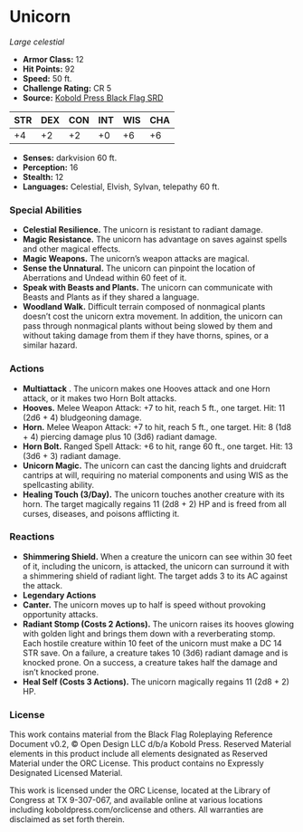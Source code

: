 # Unicorn

*Large celestial*

- **Armor Class:** 12
- **Hit Points:** 92
- **Speed:** 50 ft.
- **Challenge Rating:** CR 5
- **Source:** [Kobold Press Black Flag SRD](https://koboldpress.com/black-flag-roleplaying/)

| STR | DEX | CON | INT | WIS | CHA |
| --- | --- | --- | --- | --- | --- |
| +4 | +2 | +2 | +0 | +6 | +6 |

- **Senses:** darkvision 60 ft.
- **Perception:** 16
- **Stealth:** 12
- **Languages:** Celestial, Elvish, Sylvan, telepathy 60 ft.

### Special Abilities

- **Celestial Resilience.** The unicorn is resistant to radiant damage.
- **Magic Resistance.** The unicorn has advantage on saves against spells and other magical effects.
- **Magic Weapons.** The unicorn’s weapon attacks are magical.
- **Sense the Unnatural.** The unicorn can pinpoint the location of Aberrations and Undead within 60 feet of it.
- **Speak with Beasts and Plants.** The unicorn can communicate with Beasts and Plants as if they shared a language.
- **Woodland Walk.** Difficult terrain composed of nonmagical plants doesn’t cost the unicorn extra movement. In addition, the unicorn can pass through nonmagical plants without being slowed by them and without taking damage from them if they have thorns, spines, or a similar hazard.

### Actions

- **Multiattack** . The unicorn makes one Hooves attack and one Horn attack, or it makes two Horn Bolt attacks.
- **Hooves.** Melee Weapon Attack: +7 to hit, reach 5 ft., one target. Hit: 11 (2d6 + 4) bludgeoning damage.
- **Horn.** Melee Weapon Attack: +7 to hit, reach 5 ft., one target. Hit: 8 (1d8 + 4) piercing damage plus 10 (3d6) radiant damage.
- **Horn Bolt.** Ranged Spell Attack: +6 to hit, range 60 ft., one target. Hit: 13 (3d6 + 3) radiant damage.
- **Unicorn Magic.** The unicorn can cast the dancing lights and druidcraft cantrips at will, requiring no material components and using WIS as the spellcasting ability.
- **Healing Touch (3/Day).** The unicorn touches another creature with its horn. The target magically regains 11 (2d8 + 2) HP and is freed from all curses, diseases, and poisons afflicting it.

### Reactions

- **Shimmering Shield.** When a creature the unicorn can see within 30 feet of it, including the unicorn, is attacked, the unicorn can surround it with a shimmering shield of radiant light. The target adds 3 to its AC against the attack.
- **Legendary Actions** 
- **Canter.** The unicorn moves up to half is speed without provoking opportunity attacks.
- **Radiant Stomp (Costs 2 Actions).** The unicorn raises its hooves glowing with golden light and brings them down with a reverberating stomp. Each hostile creature within 10 feet of the unicorn must make a DC 14 STR save. On a failure, a creature takes 10 (3d6) radiant damage and is knocked prone. On a success, a creature takes half the damage and isn’t knocked prone.
- **Heal Self (Costs 3 Actions).** The unicorn magically regains 11 (2d8 + 2) HP.

### License

This work contains material from the Black Flag Roleplaying Reference Document v0.2, © Open Design LLC d/b/a Kobold Press. Reserved Material elements in this product include all elements designated as Reserved Material under the ORC License. This product contains no Expressly Designated Licensed Material.

This work is licensed under the ORC License, located at the Library of Congress at TX 9-307-067, and available online at various locations including koboldpress.com/orclicense and others. All warranties are disclaimed as set forth therein.

